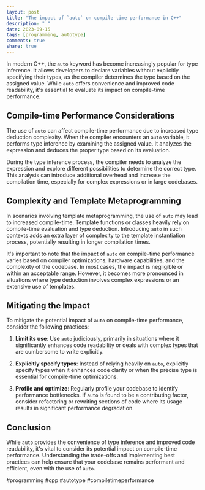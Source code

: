 ```yaml
---
layout: post
title: "The impact of `auto` on compile-time performance in C++"
description: " "
date: 2023-09-15
tags: [programming, autotype]
comments: true
share: true
---
```


In modern C++, the `auto` keyword has become increasingly popular for type inference. It allows developers to declare variables without explicitly specifying their types, as the compiler determines the type based on the assigned value. While `auto` offers convenience and improved code readability, it's essential to evaluate its impact on compile-time performance.

## Compile-time Performance Considerations

The use of `auto` can affect compile-time performance due to increased type deduction complexity. When the compiler encounters an `auto` variable, it performs type inference by examining the assigned value. It analyzes the expression and deduces the proper type based on its evaluation.

During the type inference process, the compiler needs to analyze the expression and explore different possibilities to determine the correct type. This analysis can introduce additional overhead and increase the compilation time, especially for complex expressions or in large codebases.

## Complexity and Template Metaprogramming

In scenarios involving template metaprogramming, the use of `auto` may lead to increased compile-time. Template functions or classes heavily rely on compile-time evaluation and type deduction. Introducing `auto` in such contexts adds an extra layer of complexity to the template instantiation process, potentially resulting in longer compilation times.

It's important to note that the impact of `auto` on compile-time performance varies based on compiler optimizations, hardware capabilities, and the complexity of the codebase. In most cases, the impact is negligible or within an acceptable range. However, it becomes more pronounced in situations where type deduction involves complex expressions or an extensive use of templates.

## Mitigating the Impact

To mitigate the potential impact of `auto` on compile-time performance, consider the following practices:

1. **Limit its use**: Use `auto` judiciously, primarily in situations where it significantly enhances code readability or deals with complex types that are cumbersome to write explicitly.

2. **Explicitly specify types**: Instead of relying heavily on `auto`, explicitly specify types when it enhances code clarity or when the precise type is essential for compile-time optimizations.

3. **Profile and optimize**: Regularly profile your codebase to identify performance bottlenecks. If `auto` is found to be a contributing factor, consider refactoring or rewriting sections of code where its usage results in significant performance degradation.

## Conclusion

While `auto` provides the convenience of type inference and improved code readability, it's vital to consider its potential impact on compile-time performance. Understanding the trade-offs and implementing best practices can help ensure that your codebase remains performant and efficient, even with the use of `auto`.

#programming #cpp #autotype #compiletimeperformance
